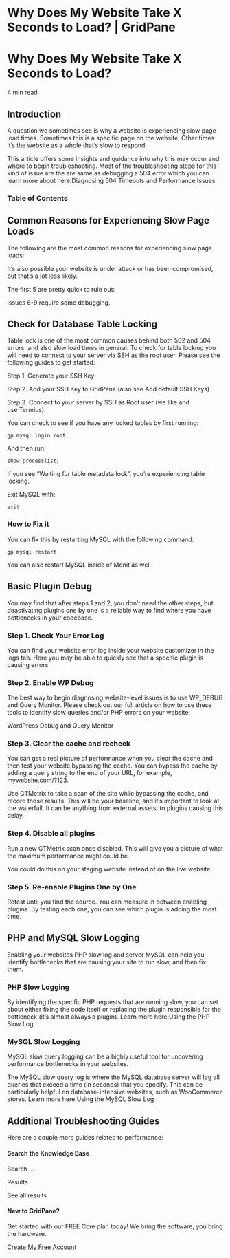 # Why Does My Website Take X Seconds to Load? | GridPane

# Why Does My Website Take X Seconds to Load?

 

4 min read 

## Introduction

A question we sometimes see is why a website is experiencing slow page load times. Sometimes this is a specific page on the website. Other times it’s the website as a whole that’s slow to respond.

This article offers some insights and guidance into why this may occur and where to begin troubleshooting. Most of the troubleshooting steps for this kind of issue are the are same as debugging a 504 error which you can learn more about here:Diagnosing 504 Timeouts and Performance Issues

### Table of Contents

 

## Common Reasons for Experiencing Slow Page Loads

The following are the most common reasons for experiencing slow page loads:

It’s also possible your website is under attack or has been compromised, but that’s a lot less likely.

The first 5 are pretty quick to rule out:

Issues 6-9 require some debugging.

 

## Check for Database Table Locking

Table lock is one of the most common causes behind both 502 and 504 errors, and also slow load times in general. To check for table locking you will need to connect to your server via SSH as the root user. Please see the following guides to get started:

 

Step 1. Generate your SSH Key

Step 2. Add your SSH Key to GridPane (also see Add default SSH Keys)

Step 3. Connect to your server by SSH as Root user (we like and use Termius)

 

You can check to see if you have any locked tables by first running:

```
gp mysql login root
```

And then run:

```
show processlist;
```

If you see “Waiting for table metadata lock”, you’re experiencing table locking.

Exit MySQL with:

```
exit
```

### How to Fix it

You can fix this by restarting MySQL with the following command:

```
gp mysql restart
```

You can also restart MySQL inside of Monit as well

 

## Basic Plugin Debug

You may find that after steps 1 and 2, you don’t need the other steps, but deactivating plugins one by one is a reliable way to find where you have bottlenecks in your codebase.

### Step 1. Check Your Error Log

You can find your website error log inside your website customizer in the logs tab. Here you may be able to quickly see that a specific plugin is causing errors.

### Step 2. Enable WP Debug

The best way to begin diagnosing website-level issues is to use WP_DEBUG and Query Monitor. Please check out our full article on how to use these tools to identify slow queries and/or PHP errors on your website:

WordPress Debug and Query Monitor

### Step 3. Clear the cache and recheck

You can get a real picture of performance when you clear the cache and then test your website bypassing the cache. You can bypass the cache by adding a query string to the end of your URL, for example, mywebsite.com/?123.

Use GTMetrix to take a scan of the site while bypassing the cache, and record those results. This will be your baseline, and it’s important to look at the waterfall. It can be anything from external assets, to plugins causing this delay.

### Step 4. Disable all plugins

Run a new GTMetrix scan once disabled. This will give you a picture of what the maximum performance might could be.

You could do this on your staging website instead of on the live website.

### Step 5. Re-enable Plugins One by One

Retest until you find the source. You can measure in between enabling plugins. By testing each one, you can see which plugin is adding the most time.

 

## PHP and MySQL Slow Logging

Enabling your websites PHP slow log and server MySQL can help you identify bottlenecks that are causing your site to run slow, and then fix them.

### PHP Slow Logging

By identifying the specific PHP requests that are running slow, you can set about either fixing the code itself or replacing the plugin responsible for the bottleneck (it’s almost always a plugin). Learn more here:Using the PHP Slow Log

### MySQL Slow Logging

MySQL slow query logging can be a highly useful tool for uncovering performance bottlenecks in your websites.

The MySQL slow query log is where the MySQL database server will log all queries that exceed a time (in seconds) that you specify. This can be particularly helpful on database-intensive websites, such as WooCommerce stores. Learn more here:Using the MySQL Slow Log

 

## Additional Troubleshooting Guides

Here are a couple more guides related to performance:

 

 

#### Search the Knowledge Base

Search ...

 Results

See all results

#### New to GridPane?

Get started with our FREE Core plan today! We bring the software, you bring the hardware.

[Create My Free Account](https://gridpane.com/checkout/?plan=core)

